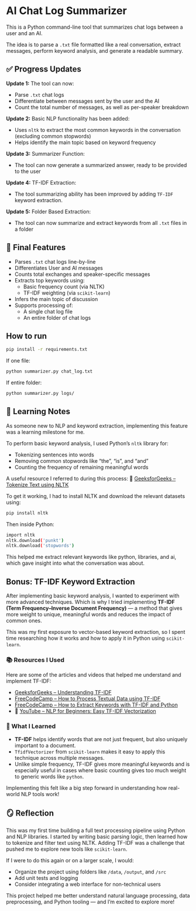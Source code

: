 # AI Chat Log Summarizer

This is a Python command-line tool that summarizes chat logs between a user and an AI. 

The idea is to parse a `.txt` file formatted like a real conversation, extract messages, perform keyword analysis, and generate a readable summary.

## ✅ Progress Updates

**Update 1:**
The tool can now:
- Parse `.txt` chat logs
- Differentiate between messages sent by the user and the AI
- Count the total number of messages, as well as per-speaker breakdown

**Update 2:** 
Basic NLP functionality has been added:
- Uses `nltk` to extract the most common keywords in the conversation (excluding common stopwords)
- Helps identify the main topic based on keyword frequency

**Update 3:**
Summarizer Function:
- The tool can now generate a summarized answer, ready to be provided to the user

**Update 4:**
TF-IDF Extraction:
- The tool summarizing ability has been improved by adding `TF-IDF` keyword extraction.

**Update 5:**
Folder Based Extraction:
- The tool can now summarize and extract keywords from all `.txt` files in a folder

## 🚀 Final Features

- Parses `.txt` chat logs line-by-line
- Differentiates User and AI messages
- Counts total exchanges and speaker-specific messages
- Extracts top keywords using:
  - Basic frequency count (via NLTK)
  - TF-IDF weighting (via `scikit-learn`)
- Infers the main topic of discussion
- Supports processing of:
  - A single chat log file
  - An entire folder of chat logs

## How to run
```bash
pip install -r requirements.txt
```

If one file:
```bash
python summarizer.py chat_log.txt 
```

If entire folder:
```bash
python summarizer.py logs/
```

## 🧠 Learning Notes

As someone new to NLP and keyword extraction, implementing this feature was a learning milestone for me.

To perform basic keyword analysis, I used Python’s `nltk` library for:
- Tokenizing sentences into words
- Removing common stopwords like “the”, “is”, and “and”
- Counting the frequency of remaining meaningful words

A useful resource I referred to during this process:
🔗 [GeeksforGeeks – Tokenize Text using NLTK](https://www.geeksforgeeks.org/tokenize-text-using-nltk-python/)

To get it working, I had to install NLTK and download the relevant datasets using:
```bash
pip install nltk
```
Then inside Python:
```bash
import nltk
nltk.download('punkt')
nltk.download('stopwords')
```
This helped me extract relevant keywords like python, libraries, and ai, which gave insight into what the conversation was about.

## Bonus: TF-IDF Keyword Extraction

After implementing basic keyword analysis, I wanted to experiment with more advanced techniques. Which is why I tried implementing **TF-IDF (Term Frequency–Inverse Document Frequency)** — a method that gives more weight to unique, meaningful words and reduces the impact of common ones.

This was my first exposure to vector-based keyword extraction, so I spent time researching how it works and how to apply it in Python using `scikit-learn`.

### 📚 Resources I Used

Here are some of the articles and videos that helped me understand and implement TF-IDF:

- [GeeksforGeeks – Understanding TF-IDF](https://www.geeksforgeeks.org/understanding-tf-idf-term-frequency-inverse-document-frequency/)
- [FreeCodeCamp – How to Process Textual Data using TF-IDF](https://www.freecodecamp.org/news/how-to-process-textual-data-using-tf-idf-in-python-cd2bbc0a94a3/)
- [FreeCodeCamp – How to Extract Keywords with TF-IDF and Python](https://www.freecodecamp.org/news/how-to-extract-keywords-from-text-with-tf-idf-and-pythons-scikit-learn-b2a0f3d7e667/)
- 🎥 [YouTube – NLP for Beginners: Easy TF-IDF Vectorization](https://youtu.be/R1XeaYfVo6s?si=lsMf4gmj7E9jh_x8)

### 🧪 What I Learned

- **TF-IDF** helps identify words that are not just frequent, but also uniquely important to a document.
- `TfidfVectorizer` from `scikit-learn` makes it easy to apply this technique across multiple messages.
- Unlike simple frequency, TF-IDF gives more meaningful keywords and is especially useful in cases where basic counting gives too much weight to generic words like `python`.

Implementing this felt like a big step forward in understanding how real-world NLP tools work!

## 🪞 Reflection

This was my first time building a full text processing pipeline using Python and NLP libraries. I started by writing basic parsing logic, then learned how to tokenize and filter text using NLTK. Adding TF-IDF was a challenge that pushed me to explore new tools like `scikit-learn`.

If I were to do this again or on a larger scale, I would:
- Organize the project using folders like `/data`, `/output`, and `/src`
- Add unit tests and logging
- Consider integrating a web interface for non-technical users

This project helped me better understand natural language processing, data preprocessing, and Python tooling — and I’m excited to explore more!